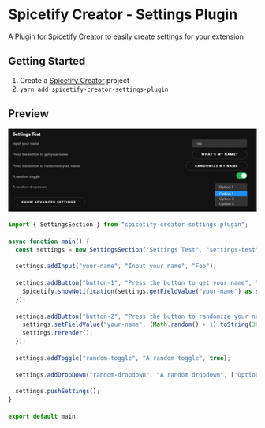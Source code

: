 # Spicetify Creator - Settings Plugin
A Plugin for [Spicetify Creator](https://github.com/FlafyDev/spicetify-creator) to easily create settings for your extension

## Getting Started
1. Create a [Spicetify Creator](https://github.com/FlafyDev/spicetify-creator) project
2. `yarn add spicetify-creator-settings-plugin`

## Preview
![Preview](/previewImage.png)
```js
import { SettingsSection } from "spicetify-creator-settings-plugin";

async function main() {
  const settings = new SettingsSection("Settings Test", "settings-test");

  settings.addInput("your-name", "Input your name", "Foo");

  settings.addButton("button-1", "Press the button to get your name", "What's my name?", () => {
    Spicetify.showNotification(settings.getFieldValue("your-name") as string);
  });

  settings.addButton("button-2", "Press the button to randomize your name", "Randomize my name", () => {
    settings.setFieldValue("your-name", (Math.random() + 1).toString(36).substring(2));
    settings.rerender();
  });

  settings.addToggle("random-toggle", "A random toggle", true);
  
  settings.addDropDown("random-dropdown", "A random dropdown", ['Option 1', 'Option 2', 'Option 3'], 2);

  settings.pushSettings();
}

export default main;
```
